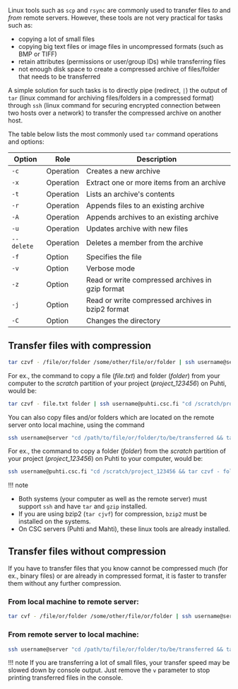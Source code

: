 
Linux tools such as `scp` and `rsync` are commonly used to transfer files _to_ and _from_ remote servers.
However, these tools are not very practical for tasks such as:

* copying a lot of small files
* copying big text files or image files in uncompressed formats (such as BMP or TIFF)
* retain attributes (permissions or user/group IDs) while transferring files
* not enough disk space to create a compressed archive of files/folder that needs to be transferred

A simple solution for such tasks is to directly pipe (redirect, `|`) the output of `tar` 
(linux command for archiving files/folders in a compressed format) through `ssh` 
(linux command for securing encrypted connection between two hosts over a network) to 
transfer the compressed archive on another host. 

The table below lists the most commonly used `tar` command operations and options:

|Option         |  Role     | Description                                |
|---------------|-----------|--------------------------------------------|
|`-c`           | Operation | Creates a new archive                      |
|`-x`           | Operation | Extract one or more items from an archive  |
|`-t`           | Operation | Lists an archive's contents                |
|`-r`           | Operation | Appends files to an existing archive       |
|`-A`           | Operation | Appends archives to an existing archive    |
|`-u`           | Operation | Updates archive with new files             |
|`--delete`     | Operation | Deletes a member from the archive          |
|`-f`           | Option    | Specifies the file                         |
|`-v`           | Option    | Verbose mode                               |
|`-z`           | Option    | Read or write compressed archives in gzip format|
|`-j`           | Option    | Read or write compressed archives in bzip2 format|
|`-C`           | Option    | Changes the directory                      |


## Transfer files with compression

```bash
tar czvf - /file/or/folder /some/other/file/or/folder | ssh username@server  "cd /path/to/transfer/file/or/folder && tar xvzf - "
```

For ex., the command to copy a file (_file.txt_) and folder (_folder_) from your computer to the _scratch_ partition of your project (_project_123456_) on Puhti, would be:

```bash
tar czvf - file.txt folder | ssh username@puhti.csc.fi "cd /scratch/project_123456 && tar xzvf - "
```

You can also copy files and/or folders which are located on the remote server onto local machine, using the command 

```bash
ssh username@server "cd /path/to/file/or/folder/to/be/transferred && tar czvf - file(or folder)" | tar xzvf - 
```

For ex., the command to copy a folder (_folder_) from the _scratch_ partition of your project (_project_123456_) on Puhti to your computer, would be:

```bash
ssh username@puhti.csc.fi "cd /scratch/project_123456 && tar czvf - folder" | tar xzvf - 
```

!!! note 
* Both systems (your computer as well as the remote server) must support `ssh` and have `tar` and `gzip` installed. 
* If you are using bzip2 (`tar cjvf`) for compression, `bzip2` must be installed on the systems.
* On CSC servers (Puhti and Mahti), these linux tools are already installed.

## Transfer files without compression

If you have to transfer files that you know cannot be compressed much (for ex., binary files) or are already in compressed format, it is faster to transfer them without any further compression.

### From local machine to remote server:

```bash
tar cvf - /file/or/folder /some/other/file/or/folder | ssh username@server "cd /path/to/transfer/file/or/folder && tar xvzf - "
```

### From remote server to local machine:

```bash
ssh username@server "cd /path/to/file/or/folder/to/be/transferred && tar cvf - file(or folder)" | tar xvf -
```

!!! note
If you are transferring a lot of small files, your transfer speed may be slowed down by console output. 
Just remove the `v` parameter to stop printing transferred files in the console.
